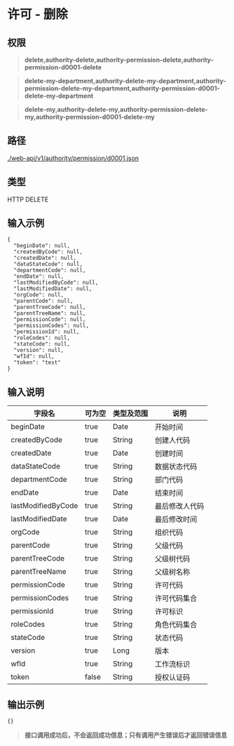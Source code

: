 # 许可 - 删除

## 权限

> **delete,authority-delete,authority-permission-delete,authority-permission-d0001-delete**

> **delete-my-department,authority-delete-my-department,authority-permission-delete-my-department,authority-permission-d0001-delete-my-department**

> **delete-my,authority-delete-my,authority-permission-delete-my,authority-permission-d0001-delete-my**

## 路径

[./web-api/v1/authority/permission/d0001.json](./d0001.json)

## 类型

HTTP DELETE

## 输入示例

```
{
  "beginDate": null,
  "createdByCode": null,
  "createdDate": null,
  "dataStateCode": null,
  "departmentCode": null,
  "endDate": null,
  "lastModifiedByCode": null,
  "lastModifiedDate": null,
  "orgCode": null,
  "parentCode": null,
  "parentTreeCode": null,
  "parentTreeName": null,
  "permissionCode": null,
  "permissionCodes": null,
  "permissionId": null,
  "roleCodes": null,
  "stateCode": null,
  "version": null,
  "wfId": null,
  "token": "test"
}
```

## 输入说明

字段名|可为空|类型及范围|说明
---|---|---|---
beginDate|true|Date|开始时间
createdByCode|true|String|创建人代码
createdDate|true|Date|创建时间
dataStateCode|true|String|数据状态代码
departmentCode|true|String|部门代码
endDate|true|Date|结束时间
lastModifiedByCode|true|String|最后修改人代码
lastModifiedDate|true|Date|最后修改时间
orgCode|true|String|组织代码
parentCode|true|String|父级代码
parentTreeCode|true|String|父级树代码
parentTreeName|true|String|父级树名称
permissionCode|true|String|许可代码
permissionCodes|true|String|许可代码集合
permissionId|true|String|许可标识
roleCodes|true|String|角色代码集合
stateCode|true|String|状态代码
version|true|Long|版本
wfId|true|String|工作流标识
token|false|String|授权认证码

## 输出示例

```
{}
```

> **接口调用成功后，不会返回成功信息；只有调用产生错误后才返回错误信息**